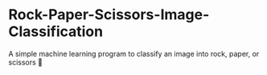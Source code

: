 # Rock-Paper-Scissors-Image-Classification
A simple machine learning program to classify an image into rock, paper, or scissors 🤖
